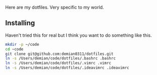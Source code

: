 Here are my dotfiles.  Very specific to my world.

## Installing
Haven't tried this for real but I think you want to do something like this.

``` bash
mkdir -p ~/code
cd ~code
git clone git@github.com:demian0311/dotfiles.git
ln -s /Users/demian/code/dotfiles/.bashrc .bashrc
ln -s /Users/demian/code/dotfiles/.vimrc .vimrc 
ln -s /Users/demian/code/dotfiles/.ideavimrc .ideavimrc 
```
